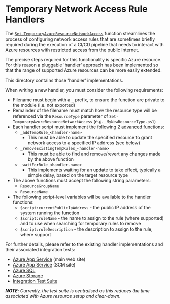 # Temporary Network Access Rule Handlers

The [`Set-TemporaryAzureResourceNetworkAccess`](../Set-TemporaryAzureResourceNetworkAccess.ps1) function streamlines the process of configuring network access rules that are sometimes briefly required during the execution of a CI/CD pipeline that needs to interact with Azure resources with restricted access from the public Internet.

The precise steps required for this functionality is specific Azure resource.  For this reason a pluggable 'handler' approach has been implemented so that the range of supported Azure resources can be more easily extended.

This directory contains those 'handler' implementations.

When writing a new handler, you must consider the following requirements:

* Filename must begin with a `_` prefix, to ensure the function are private to the module (i.e. not exported)
* Remainder of the filename must match how the resource type will be referenced via the `ResourceType` parameter of `Set-TemporaryAzureResourceNetworkAccess` (e.g. `_MyNewResourceType.ps1`)
* Each handler script must implement the following 2 [advanced functions](https://learn.microsoft.com/en-us/powershell/module/microsoft.powershell.core/about/about_functions_advanced):
    * `_addTempRule_<handler-name>`
        * This must be able to update the specified resource to grant network access to a specified IP address (see below)
    * `_removeExistingTempRules_<handler-name>`
        * This must be able to find and remove/revert any changes made by the above function
    * `_waitForRule_<handler-name>`
        * This implements waiting for an update to take effect, typically a simple delay, based on the target resource type
* The above functions must accept the following string parameters:
    * `ResourceGroupName`
    * `ResourceName`
* The following script-level variables will be available to the handler functions:
    * `$script:currentPublicIpAddress` - the public IP address of the system running the function
    * `$script:ruleName` - the name to assign to the rule (where supported) and to use when searching for temporary rules to remove
    * `$script:ruleDescription` - the description to assign to the rule, where support 

For further details, please refer to the existing handler implementations and their associated integration tests:

* [Azure App Service](./WebApp.ps1) (main web site)
* [Azure App Service](./WebAppScm.ps1) (SCM site)
* [Azure SQL](./SqlServer.ps1)
* [Azure Storage](./StorageAccount.ps1)
* [Integration Test Suite](../Set-TemporaryAzureResourceNetworkAccess.Tests.ps1)

***NOTE**: Currently, the test suite is centralised as this reduces the time associated with Azure resource setup and clear-down.*
